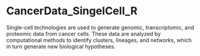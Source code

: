 # CancerData_SingelCell_R
Single-cell technologies are used to generate genomic, transcriptomic, and proteomic data from cancer cells. These data are analyzed by computational methods to identify clusters, lineages, and networks, which in turn generate new biological hypotheses.
